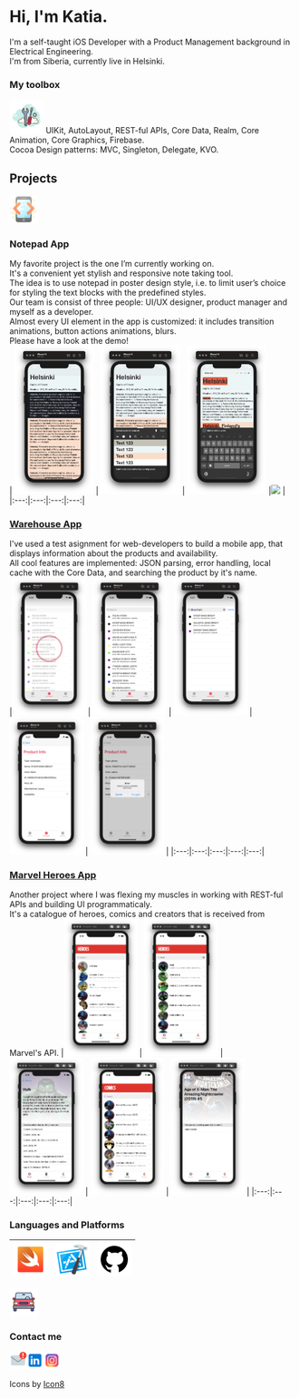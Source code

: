 # Hi, I'm Katia.
I'm a self-taught iOS Developer with a Product Management background in Electrical Engineering.<br/>
I'm from Siberia, currently live in Helsinki.  

### My toolbox
<img src="https://github.com/K-Khud/K-Khud/blob/main/Images/hand-tools.png" width=60>  
UIKit, AutoLayout, REST-ful APIs, Core Data, Realm, Core Animation, Core Graphics, Firebase.<br/>
Cocoa Design patterns: MVC, Singleton, Delegate, KVO.  

## Projects
<img src="https://github.com/K-Khud/K-Khud/blob/main/Images/developer.png" width=50>  

### Notepad App

My favorite project is the one I’m currently working on.<br/>
It's a convenient yet stylish and responsive note taking tool.<br/>
The idea is to use notepad in poster design style, i.e. to limit user’s choice for styling the text blocks with the predefined styles.<br/>
Our team is consist of three people: UI/UX designer, product manager and myself as a developer.<br/>
Almost every UI element in the app is customized: it includes transition animations, button actions animations, blurs.<br/>
Please have a look at the demo!<br/>
| <img src="https://github.com/K-Khud/K-Khud/blob/main/Images/Notes0.png" width=140> | <img src="https://github.com/K-Khud/K-Khud/blob/main/Images/Notes1.png" width=140> | <img src="https://github.com/K-Khud/K-Khud/blob/main/Images/Notes2.png" width=140> |<img src="https://github.com/K-Khud/K-Khud/blob/main/Images/MVP-1.gif" width=280> |
|:---:|:---:|:---:|:---:|

### [Warehouse App](https://github.com/K-Khud/JuniorTestAssignment)
I've used a test asignment for web-developers to build a mobile app, that displays information about the products and availability.<br/>
All cool features are implemented: JSON parsing, error handling, local cache with the Core Data, and searching the product by it's name.<br/>
|<img src="https://github.com/K-Khud/K-Khud/blob/main/Images/Screen1.png" width=130> | <img src="https://github.com/K-Khud/K-Khud/blob/main/Images/Screen2.png" width=130> | <img src="https://github.com/K-Khud/K-Khud/blob/main/Images/Screen3.png" width=130> | <img src="https://github.com/K-Khud/K-Khud/blob/main/Images/Screen4.png" width=130> | <img src="https://github.com/K-Khud/K-Khud/blob/main/Images/Screen5.png" width=130> | 
|:---:|:---:|:---:|:---:|:---:|

### [Marvel Heroes App](https://github.com/K-Khud/Marvel)
Another project where I was flexing my muscles in working with REST-ful APIs and building UI programmaticaly.<br/>
It's a catalogue of heroes, comics and creators that is received from Marvel's API.
|<img src="https://github.com/K-Khud/Marvel/blob/master/1.png" width=130> | <img src="https://github.com/K-Khud/Marvel/blob/master/2.png" width=130> | <img src="https://github.com/K-Khud/Marvel/blob/master/3.png" width=130> | <img src="https://github.com/K-Khud/Marvel/blob/master/4.png" width=130> | <img src="https://github.com/K-Khud/Marvel/blob/master/6.png" width=130> | 
|:---:|:---:|:---:|:---:|:---:|

### Languages and Platforms
|<img src="https://github.com/K-Khud/K-Khud/blob/main/Images/swift.png" width=60> | <img src="https://github.com/K-Khud/K-Khud/blob/main/Images/xcode.png" width=60> | <img src="https://github.com/K-Khud/K-Khud/blob/main/Images/github.png" width=60> | 
|:---:|:---:|:---:|

<img src="https://github.com/K-Khud/K-Khud/blob/main/Images/car.png" width=50 />  <Fun fact: I own a car that is older than myself./>

### Contact me
<a href="katerina.koreneva@gmail.com">
  <img align="left" alt="Katia Khudzhamkulova" width="30px" src="https://github.com/K-Khud/K-Khud/blob/main/Images/mail.png" />
</a>
<a href="https://www.linkedin.com/in/ekaterina-khudzhamkulova-00094315b/">
  <img align="left" alt="Katia Khudzhamkulova" width="30px" src="https://github.com/K-Khud/K-Khud/blob/main/Images/linkedin.png" />
</a>
<a href="https://www.instagram.com/katia_hood/">
  <img align="left" alt="Katia Khudzhamkulova" width="30px" src="https://github.com/K-Khud/K-Khud/blob/main/Images/instagram.png" />
</a>
<br/><br/>

Icons by [Icon8](https://icons8.com)
